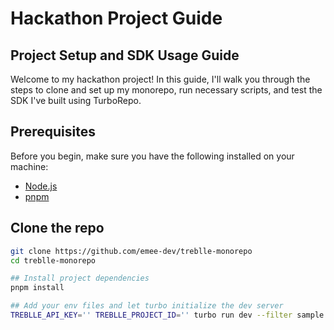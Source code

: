 
# Hackathon Project Guide


## Project Setup and SDK Usage Guide

Welcome to my hackathon project! In this guide, I'll walk you through the steps to clone and set up my monorepo, run necessary scripts, and test the SDK I've built using TurboRepo.

## Prerequisites

Before you begin, make sure you have the following installed on your machine:

- [Node.js](https://nodejs.org/)
- [pnpm](https://pnpm.js.org/)

## Clone the repo

```bash
git clone https://github.com/emee-dev/treblle-monorepo
cd treblle-monorepo

## Install project dependencies
pnpm install

## Add your env files and let turbo initialize the dev server
TREBLLE_API_KEY='' TREBLLE_PROJECT_ID='' turbo run dev --filter sample

```
